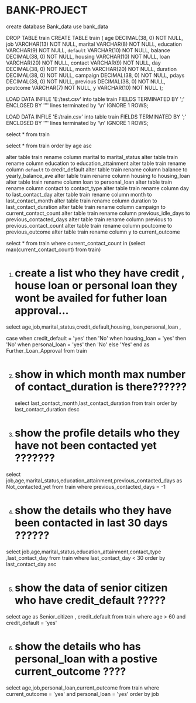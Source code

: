 # BANK-PROJECT

create database Bank_data
use bank_data

DROP TABLE train
CREATE TABLE train (
	age DECIMAL(38, 0) NOT NULL, 
	job VARCHAR(13) NOT NULL, 
	marital VARCHAR(8) NOT NULL, 
	education VARCHAR(9) NOT NULL, 
	`default` VARCHAR(10) NOT NULL, 
	balance DECIMAL(38, 0) NOT NULL, 
	housing VARCHAR(10) NOT NULL, 
	loan VARCHAR(20)  NOT NULL, 
	contact VARCHAR(9) NOT NULL, 
	day DECIMAL(38, 0) NOT NULL, 
	month VARCHAR(20)  NOT NULL, 
	duration DECIMAL(38, 0) NOT NULL, 
	campaign DECIMAL(38, 0) NOT NULL, 
	pdays DECIMAL(38, 0) NOT NULL, 
	previous DECIMAL(38, 0) NOT NULL, 
	poutcome VARCHAR(7) NOT NULL, 
	y VARCHAR(10)  NOT NULL
);

LOAD DATA INFILE 
'E:/test.csv'
into table train
FIELDS TERMINATED BY ';'
ENCLOSED BY '"'
lines terminated by '\n'
IGNORE 1 ROWS;


LOAD DATA INFILE 
'E:/train.csv'
into table train
FIELDS TERMINATED BY ';'
ENCLOSED BY '"'
lines terminated by '\n'
IGNORE 1 ROWS;


select * from train

select * from train order by age asc 

alter table train rename column marital to marital_status
alter table train rename column education to education_attainment
alter table train rename column `default` to credit_default
alter table train rename column balance to yearly_balance_ave
alter table train rename column housing to housing_loan
alter table train rename column loan to personal_loan
alter table train rename column contact to contact_type
alter table train rename column day to last_contact_day
alter table train rename column month to last_contact_month
alter table train rename column duration to last_contact_duration
alter table train rename column campaign to current_contact_count
alter table train rename column previous_idle_days to previous_contacted_days
alter table train rename column previous to previous_contact_count
alter table train rename column poutcome to previous_outcome
alter table train rename column y to current_outcome

select * from train where current_contact_count in (select max(current_contact_count) from train)

1. # create a list who they have credit , house loan or personal loan they wont be availed for futher loan approval...

select age,job,marital_status,credit_default,housing_loan,personal_loan ,

case
    when credit_default = 'yes' then 'No'
    when housing_loan = 'yes' then 'No'
    when personal_loan = 'yes' then 'No'
    else 'Yes'
    end as Further_Loan_Approval
 from train
 
 2. #  show in  which month max number of contact_duration is there??????
   
    select last_contact_month,last_contact_duration from train order by last_contact_duration desc

3. # show the profile details who they have not been contacted yet ???????
  
  select job,age,marital_status,education_attainment,previous_contacted_days as Not_contacted_yet from train where previous_contacted_days  = -1
  
 4.  # show the details who they have been contacted in last 30 days ??????
 
 select job,age,marital_status,education_attainment,contact_type ,last_contact_day from train where last_contact_day < 30 order by last_contact_day asc
 
 5.  # show the data of senior citizen who have credit_default ?????
 
 select age as Senior_citizen , credit_default from train where age > 60 and credit_default = 'yes'
 
 6. # show the details who has personal_loan with a postive current_outcome ????
 
 select age,job,personal_loan,current_outcome from train where current_outcome = 'yes' and personal_loan = 'yes' order by job





































